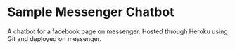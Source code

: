 # Sample Messenger Chatbot
A chatbot for a facebook page on messenger. Hosted through Heroku using Git and deployed on messenger.
